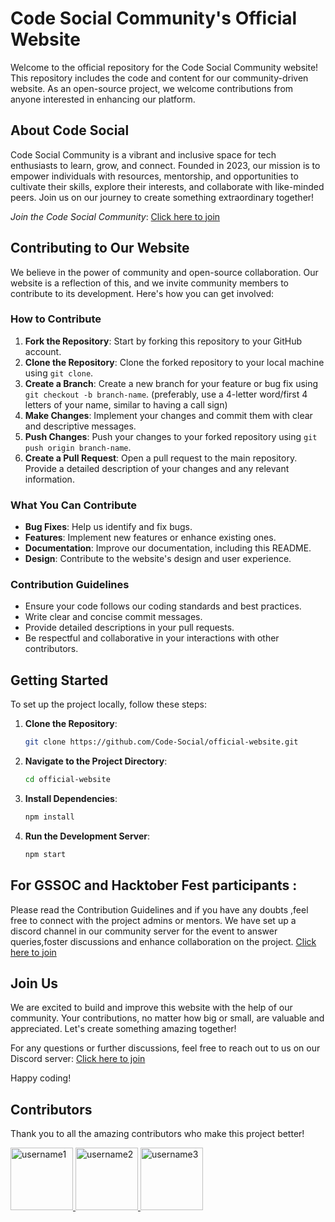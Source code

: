 # Code Social Community's Official Website

Welcome to the official repository for the Code Social Community website! This repository includes the code and content for our community-driven website. As an open-source project, we welcome contributions from anyone interested in enhancing our platform.

## About Code Social

Code Social Community is a vibrant and inclusive space for tech enthusiasts to learn, grow, and connect. Founded in 2023, our mission is to empower individuals with resources, mentorship, and opportunities to cultivate their skills, explore their interests, and collaborate with like-minded peers. Join us on our journey to create something extraordinary together!

*Join the Code Social Community*: [Click here to join](https://discord.gg/MSTNyRSPYW)

## Contributing to Our Website

We believe in the power of community and open-source collaboration. Our website is a reflection of this, and we invite community members to contribute to its development. Here's how you can get involved:

### How to Contribute

1. **Fork the Repository**: Start by forking this repository to your GitHub account.
2. **Clone the Repository**: Clone the forked repository to your local machine using `git clone`.
3. **Create a Branch**: Create a new branch for your feature or bug fix using `git checkout -b branch-name`. (preferably, use a 4-letter word/first 4 letters of your name, similar to having a call sign)
4. **Make Changes**: Implement your changes and commit them with clear and descriptive messages.
5. **Push Changes**: Push your changes to your forked repository using `git push origin branch-name`.
6. **Create a Pull Request**: Open a pull request to the main repository. Provide a detailed description of your changes and any relevant information.

### What You Can Contribute

- **Bug Fixes**: Help us identify and fix bugs.
- **Features**: Implement new features or enhance existing ones.
- **Documentation**: Improve our documentation, including this README.
- **Design**: Contribute to the website's design and user experience.

### Contribution Guidelines

- Ensure your code follows our coding standards and best practices.
- Write clear and concise commit messages.
- Provide detailed descriptions in your pull requests.
- Be respectful and collaborative in your interactions with other contributors.

## Getting Started

To set up the project locally, follow these steps:

1. **Clone the Repository**: 
   ```bash
   git clone https://github.com/Code-Social/official-website.git
   ```
2. **Navigate to the Project Directory**:
   ```bash
   cd official-website
   ```
3. **Install Dependencies**: 
   ```bash
   npm install
   ```
4. **Run the Development Server**:
   ```bash
   npm start
   ```

## For GSSOC and Hacktober Fest participants :

Please read the Contribution Guidelines and if you have any doubts ,feel free to connect with the project admins or mentors. We have set up a discord channel in our community server for the event to answer queries,foster discussions and enhance collaboration on the project. [Click here to join](https://discord.com/channels/1049667734025289729/1291810957563134105)


## Join Us

We are excited to build and improve this website with the help of our community. Your contributions, no matter how big or small, are valuable and appreciated. Let's create something amazing together!

For any questions or further discussions, feel free to reach out to us on our Discord server: [Click here to join](https://discord.gg/MSTNyRSPYW)

Happy coding!

## Contributors

Thank you to all the amazing contributors who make this project better!

<a href="https://github.com/username1" target="_blank">
  <img src="https://github.com/username1.png" width="100" height="100" alt="username1">
</a>
<a href="https://github.com/username2" target="_blank">
  <img src="https://github.com/username2.png" width="100" height="100" alt="username2">
</a>
<a href="https://github.com/username3" target="_blank">
  <img src="https://github.com/username3.png" width="100" height="100" alt="username3">
</a>

<!-- Add more contributors as needed using the same format -->

